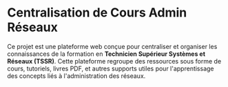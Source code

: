 # Centralisation de Cours Admin Réseaux

Ce projet est une plateforme web conçue pour centraliser et organiser les connaissances de la formation en **Technicien Supérieur Systèmes et Réseaux (TSSR)**. Cette plateforme regroupe des ressources sous forme de cours, tutoriels, livres PDF, et autres supports utiles pour l'apprentissage des concepts liés à l'administration des réseaux.

